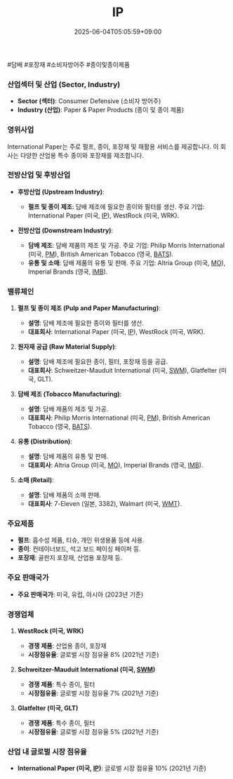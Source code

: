 ﻿---
title: "IP"
date: 2025-06-04T05:05:59+09:00
lastmod: 2025-06-04T05:05:59+09:00
type: docs
sidebar:
  open: true
weight: 452
---
<div style="display:none">
  <meta property="article:published_time" content="2025-06-03T20:05:59Z" />
  <meta property="article:modified_time" content="2025-06-03T20:05:59Z" />
</div>
#담배 #포장재 #소비자방어주 #종이및종이제품

### 산업섹터 및 산업 (Sector, Industry)

- **Sector (섹터)**: Consumer Defensive (소비자 방어주)
- **Industry (산업)**: Paper & Paper Products (종이 및 종이 제품)

### 영위사업

International Paper는 주로 펄프, 종이, 포장재 및 재활용 서비스를 제공합니다. 이 회사는 다양한 산업용 특수 종이와 포장재를 제조합니다.

### 전방산업 및 후방산업

- **후방산업 (Upstream Industry)**:
    
    - **펄프 및 종이 제조**: 담배 제조에 필요한 종이와 필터를 생산. 주요 기업: International Paper (미국, [IP](/company-analysis/ip/)), WestRock (미국, WRK).

- **전방산업 (Downstream Industry)**:
    
    - **담배 제조**: 담배 제품의 제조 및 가공. 주요 기업: Philip Morris International (미국, [PM](/company-analysis/pm/)), British American Tobacco (영국, [BATS](/company-analysis/bats/)).
    - **유통 및 소매**: 담배 제품의 유통 및 판매. 주요 기업: Altria Group (미국, [MO](/company-analysis/mo/)), Imperial Brands (영국, [IMB](/company-analysis/imb/)).

### 밸류체인

1. **펄프 및 종이 제조 (Pulp and Paper Manufacturing)**:
    
    - **설명**: 담배 제조에 필요한 종이와 필터를 생산.
    - **대표회사**: International Paper (미국, [IP](/company-analysis/ip/)), WestRock (미국, WRK).

1. **원자재 공급 (Raw Material Supply)**:
    
    - **설명**: 담배 제조에 필요한 종이, 필터, 포장재 등을 공급.
    - **대표회사**: Schweitzer-Mauduit International (미국, [SWM](/company-analysis/swm/)), Glatfelter (미국, GLT).

1. **담배 제조 (Tobacco Manufacturing)**:
    
    - **설명**: 담배 제품의 제조 및 가공.
    - **대표회사**: Philip Morris International (미국, [PM](/company-analysis/pm/)), British American Tobacco (영국, [BATS](/company-analysis/bats/)).

1. **유통 (Distribution)**:
    
    - **설명**: 담배 제품의 유통 및 판매.
    - **대표회사**: Altria Group (미국, [MO](/company-analysis/mo/)), Imperial Brands (영국, [IMB](/company-analysis/imb/)).

1. **소매 (Retail)**:
    
    - **설명**: 담배 제품의 소매 판매.
    - **대표회사**: 7-Eleven (일본, 3382), Walmart (미국, [WMT](/company-analysis/wmt/)).

### 주요제품

- **펄프**: 흡수성 제품, 티슈, 개인 위생용품 등에 사용.
- **종이**: 컨테이너보드, 석고 보드 페이싱 페이퍼 등.
- **포장재**: 골판지 포장재, 산업용 포장재 등.

### 주요 판매국가

- **주요 판매국가**: 미국, 유럽, 아시아 (2023년 기준)

### 경쟁업체

1. **WestRock (미국, WRK)**
    
    - **경쟁 제품**: 산업용 종이, 포장재
    - **시장점유율**: 글로벌 시장 점유율 8% (2021년 기준)

1. **Schweitzer-Mauduit International (미국, [SWM](/company-analysis/swm/))**
    
    - **경쟁 제품**: 특수 종이, 필터
    - **시장점유율**: 글로벌 시장 점유율 7% (2021년 기준)

1. **Glatfelter (미국, GLT)**
    
    - **경쟁 제품**: 특수 종이, 필터
    - **시장점유율**: 글로벌 시장 점유율 5% (2021년 기준)

### 산업 내 글로벌 시장 점유율

- **International Paper (미국, [IP](/company-analysis/ip/))**: 글로벌 시장 점유율 10% (2021년 기준)
